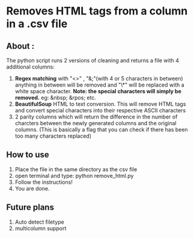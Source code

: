 # Removes HTML tags from a column in a .csv file 

## About :
The python script runs 2 versions of cleaning and returns a file with 4 additional columns:

1. **Regex matching** with "<>" , "&;"(with 4 or 5 characters in between) anything in between will be removed and "\\*" will be replaced with a white space character. **Note: the special characters will simply be removed.** eg: \&nbsp; \&rpos; etc.
2. **BeautifulSoup** HTML to text conversion. This will remove HTML tags and convert special characters into their respective ASCII characters
3. 2 parity columns which will return the difference in the number of charcters between the newly generated columns and the original columns. (This is basically a flag that you can check if there has been too many characters replaced)

## How to use

1. Place the file in the same directory as the csv file
2. open terminal and type: python remove_html.py
3. Follow the instructions!
4. You are done.

## Future plans
1. Auto detect filetype
2. multicolumn support

